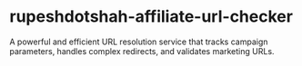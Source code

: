 # rupeshdotshah-affiliate-url-checker
A powerful and efficient URL resolution service that tracks campaign parameters, handles complex redirects, and validates marketing URLs.
